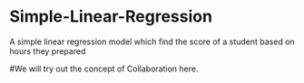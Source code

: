 # Simple-Linear-Regression
A simple linear regression model which find the score of a student based on hours they prepared

#We will try out the concept of Collaboration here.
